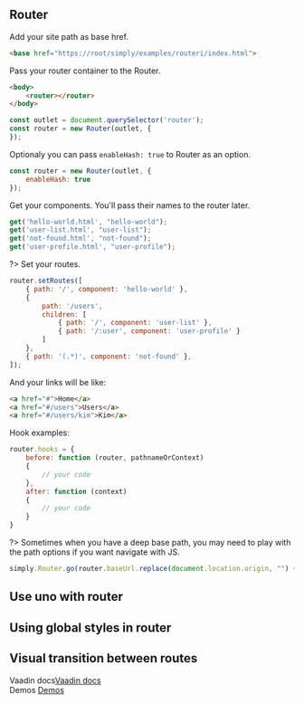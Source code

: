 ## Router

Add your site path as base href.

```html
<base href="https://root/simply/examples/routeri/index.html">
```

Pass your router container to the Router.

```html
<body>
	<router></router>
</body>
```

```js
const outlet = document.querySelector('router');
const router = new Router(outlet, {
});
```

Optionaly you can pass `enableHash: true` to Router as an option.

```js
const router = new Router(outlet, {
	enableHash: true
});
```


Get your components. You'll pass their names to the router later.

```js
get('hello-world.html', "hello-world");
get('user-list.html', "user-list");
get('not-found.html', "not-found");
get('user-profile.html', "user-profile");
```


?> Set your routes.

```js
router.setRoutes([
	{ path: '/', component: 'hello-world' },
	{
		path: '/users',
		children: [
			{ path: '/', component: 'user-list' },
			{ path: '/:user', component: 'user-profile' }
		]
	},
	{ path: '(.*)', component: 'not-found' },
]);
```


And your links will be like:

```html
<a href="#">Home</a>
<a href="#/users">Users</a>
<a href="#/users/kim">Kim</a>
```

Hook examples:
```js
router.hooks = {
	before: function (router, pathnameOrContext)
	{
		// your code
	},
	after: function (context)
	{
		// your code
	}
}
```

?> Sometimes when you have a deep base path, you may need to play with the path options if you want navigate with JS.

```js
simply.Router.go(router.baseUrl.replace(document.location.origin, "") + "/users");
```

<repl-component id="tmsnjymg4frkdu3" donwload="true"></repl-component>

## Use uno with router

<repl-component id="m5i3gdr0onxdzb2" donwload="true"></repl-component>

## Using global styles in router

<repl-component id="e634gz1758urupc" donwload="true"></repl-component>

## Visual transition between routes

<repl-component id="eqh33t4dur68bc9" donwload="true"></repl-component>


Vaadin docs[Vaadin docs](https://vaadin.github.io/router/vaadin-router/#/classes/Router)<br>
Demos [Demos](https://vaadin.github.io/router/vaadin-router/#/classes/Router/demos/demo/index.html)

